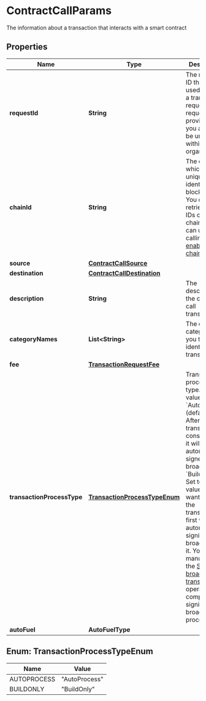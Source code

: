 

# ContractCallParams

The information about a transaction that interacts with a smart contract

## Properties

| Name | Type | Description | Notes |
|------------ | ------------- | ------------- | -------------|
|**requestId** | **String** | The request ID that is used to track a transaction request. The request ID is provided by you and must be unique within your organization. |  |
|**chainId** | **String** | The chain ID, which is the unique identifier of a blockchain. You can retrieve the IDs of all the chains you can use by calling [List enabled chains](https://www.cobo.com/developers/v2/api-references/wallets/list-enabled-chains). |  |
|**source** | [**ContractCallSource**](ContractCallSource.md) |  |  |
|**destination** | [**ContractCallDestination**](ContractCallDestination.md) |  |  |
|**description** | **String** | The description of the contract call transaction. |  [optional] |
|**categoryNames** | **List&lt;String&gt;** | The custom category for you to identify your transactions. |  [optional] |
|**fee** | [**TransactionRequestFee**](TransactionRequestFee.md) |  |  [optional] |
|**transactionProcessType** | [**TransactionProcessTypeEnum**](#TransactionProcessTypeEnum) | Transaction processing type. Possible values are: - &#x60;AutoProcess&#x60; (default): After the transaction is constructed, it will be automatically signed and broadcast.   - &#x60;BuildOnly&#x60;: Set to this value if you want to build the transaction first without automatically signing and broadcasting it. You can manually call the [Sign and broadcast transaction](https://www.cobo.com/developers/v2/api-references/transactions/sign-and-broadcast-transaction) operation to complete the signing and broadcasting process.  |  [optional] |
|**autoFuel** | **AutoFuelType** |  |  [optional] |



## Enum: TransactionProcessTypeEnum

| Name | Value |
|---- | -----|
| AUTOPROCESS | &quot;AutoProcess&quot; |
| BUILDONLY | &quot;BuildOnly&quot; |



